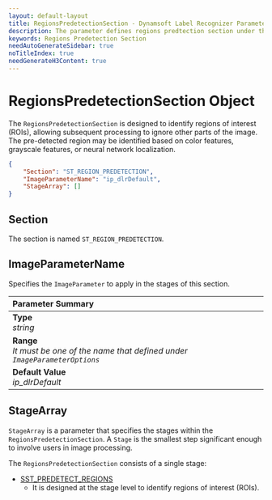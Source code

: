 ```yaml
---
layout: default-layout
title: RegionsPredetectionSection - Dynamsoft Label Recognizer Parameters
description: The parameter defines regions predtection section under the Section Array.
keywords: Regions Predetection Section
needAutoGenerateSidebar: true
noTitleIndex: true
needGenerateH3Content: true
---
```


# RegionsPredetectionSection Object

The `RegionsPredetectionSection` is designed to identify regions of interest (ROIs), allowing subsequent processing to ignore other parts of the image. The pre-detected region may be identified based on color features, grayscale features, or neural network localization.

```json
{
    "Section": "ST_REGION_PREDETECTION",
    "ImageParameterName": "ip_dlrDefault",
    "StageArray": []
}
```

## Section

The section is named `ST_REGION_PREDETECTION`.

## ImageParameterName

Specifies the `ImageParameter` to apply in the stages of this section.

| Parameter Summary |
| :------------- |
| **Type**<br>*string* |
| **Range**<br>*It must be one of the name that defined under `ImageParameterOptions`* |
| **Default Value**<br>*ip_dlrDefault* |

## StageArray

`StageArray` is a parameter that specifies the stages within the `RegionsPredetectionSection`. A `Stage` is the smallest step significant enough to involve users in image processing.

The `RegionsPredetectionSection` consists of a single stage:

* [SST_PREDETECT_REGIONS](stage-predetect-regions.md)
  * It is designed at the stage level to identify regions of interest (ROIs).
